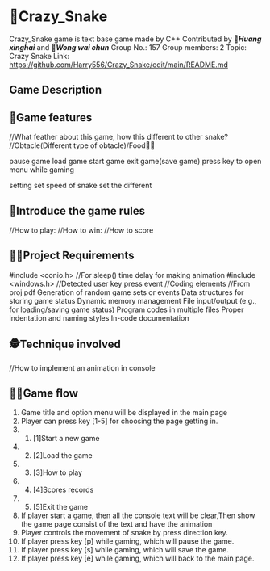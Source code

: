 # :snake:Crazy_Snake
 Crazy_Snake game is text base game made by C++
 Contributed by 👨__*Huang xinghai*__ and 🧑__*Wong wai chun*__
 Group No.: 157
 Group members: 2 
 Topic: Crazy Snake
 Link: https://github.com/Harry556/Crazy_Snake/edit/main/README.md
 
## Game Description
 

## :dragon_face:Game features
 //What feather about this game, how this different to other snake?
 //Obtacle(Different type of obtacle)/Food🍉🍋
 
 pause game
 load game
 start game
 exit game(save game)
 press key to open menu while gaming
 
 setting
 set speed of snake
 set the different
 
## :seedling:Introduce the game rules
 //How to play:
 //How to win:
 //How to score

## :man_factory_worker:Project Requirements
#include <conio.h> //For sleep() time delay for making animation
#include <windows.h> //Detected user key press event
//Coding elements
//From proj pdf
  Generation of random game sets or events
  Data structures for storing game status
  Dynamic memory management
  File input/output (e.g., for loading/saving game status)
  Program codes in multiple files
  Proper indentation and naming styles
  In-code documentation
  
## :detective:Technique involved
//How to implement an animation in console

## :man_in_tuxedo:Game flow
1. Game title and option menu will be displayed in the main page
2. Player can press key [1-5] for choosing the page getting in.
3. 1. [1]Start a new game
4. 2. [2]Load the game
5. 3. [3]How to play
6. 4. [4]Scores records
7. 5. [5]Exit the game 
8. If player start a game, then all the console text will be clear,Then show the game page consist of the text and have the animation
9. Player controls the movement of snake by press direction key.
10. If player press key [p] while gaming, which will pause the game.
11. If player press key [s] while gaming, which will save the game.
12. If player press key [e] while gaming, which will back to the main page.
  
